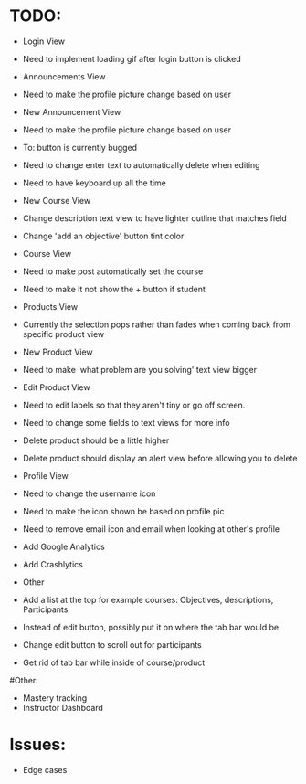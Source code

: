 # TODO:
 * Login View
  * Need to implement loading gif after login button is clicked
 * Announcements View
  * Need to make the profile picture change based on user
 * New Announcement View
  * Need to make the profile picture change based on user
  * To: button is currently bugged
  * Need to change enter text to automatically delete when editing
  * Need to have keyboard up all the time
 * New Course View
  * Change description text view to have lighter outline that matches field
  * Change 'add an objective' button tint color
 * Course View
  * Need to make post automatically set the course
  * Need to make it not show the + button if student
 * Products View
  * Currently the selection pops rather than fades when coming back from specific product view
 * New Product View
  * Need to make 'what problem are you solving' text view bigger
 * Edit Product View
  * Need to edit labels so that they aren't tiny or go off screen.
  * Need to change some fields to text views for more info
  * Delete product should be a little higher
  * Delete product should display an alert view before allowing you to delete
 * Profile View
  * Need to change the username icon
  * Need to make the icon shown be based on profile pic
  * Need to remove email icon and email when looking at other's profile

 * Add Google Analytics
 * Add Crashlytics

 * Other
  * Add a list at the top for example courses: Objectives, descriptions, Participants
  * Instead of edit button, possibly put it on where the tab bar would be
  * Change edit button to scroll out for participants
  * Get rid of tab bar while inside of course/product

#Other:
 * Mastery tracking
 * Instructor Dashboard

# Issues:
 * Edge cases

